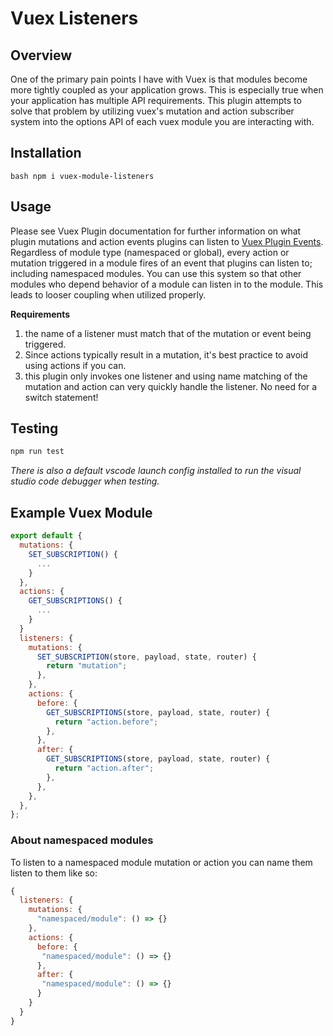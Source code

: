 # Vuex Listeners

## Overview

One of the primary pain points I have with Vuex is that modules become more tightly coupled as your application grows. This is especially true when your application has multiple API requirements. This plugin attempts to solve that problem by utilizing vuex's mutation and action subscriber system into the options API of each vuex module you are interacting with.

## Installation

```
bash npm i vuex-module-listeners
```

## Usage

Please see Vuex Plugin documentation for further information on what plugin mutations and action events plugins can listen to [Vuex Plugin Events](https://vuex.vuejs.org/api/#subscribe). Regardless of module type (namespaced or global), every action or mutation triggered in a module fires of an event that plugins can listen to; including namespaced modules. You can use this system so that other modules who depend behavior of a module can listen in to the module. This leads to looser coupling when utilized properly.

**Requirements**

1. the name of a listener must match that of the mutation or event being triggered.
2. Since actions typically result in a mutation, it's best practice to avoid using actions if you can.
3. this plugin only invokes one listener and using name matching of the mutation and action can very quickly handle the listener. No need for a switch statement!

## Testing

```bash
npm run test
```
*There is also a default vscode launch config installed to run the visual studio code debugger when testing.*

## Example Vuex Module

```js
export default {
  mutations: {
    SET_SUBSCRIPTION() {
      ...
    }
  },
  actions: {
    GET_SUBSCRIPTIONS() {
      ...
    }
  }
  listeners: {
    mutations: {
      SET_SUBSCRIPTION(store, payload, state, router) {
        return "mutation";
      },
    },
    actions: {
      before: {
        GET_SUBSCRIPTIONS(store, payload, state, router) {
          return "action.before";
        },
      },
      after: {
        GET_SUBSCRIPTIONS(store, payload, state, router) {
          return "action.after";
        },
      },
    },
  },
};
```

### About namespaced modules

To listen to a namespaced module mutation or action you can name them listen to them like so:

```js
{
  listeners: {
    mutations: {
      "namespaced/module": () => {}
    },
    actions: {
      before: {
       "namespaced/module": () => {}
      },
      after: {
       "namespaced/module": () => {}
      }
    }
  }
}
```